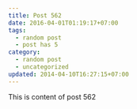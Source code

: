 ```yaml
---
title: Post 562
date: 2016-04-01T01:19:17+07:00
tags:
  - random post
  - post has 5
category:
  - random post
  - uncategorized
updated: 2014-04-10T16:27:15+07:00
---
```

This is content of post 562